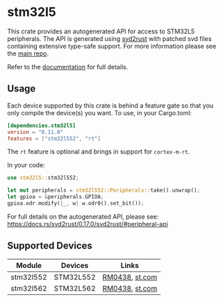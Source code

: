 # stm32l5
This crate provides an autogenerated API for access to STM32L5 peripherals.
The API is generated using [svd2rust] with patched svd files containing
extensive type-safe support. For more information please see the [main repo].

Refer to the [documentation] for full details.

[svd2rust]: https://github.com/japaric/svd2rust
[main repo]: https://github.com/stm32-rs/stm32-rs
[documentation]: https://docs.rs/stm32l5/latest/stm32l5/

## Usage
Each device supported by this crate is behind a feature gate so that you only
compile the device(s) you want. To use, in your Cargo.toml:

```toml
[dependencies.stm32l5]
version = "0.11.0"
features = ["stm32l552", "rt"]
```

The `rt` feature is optional and brings in support for `cortex-m-rt`.

In your code:

```rust
use stm32l5::stm32l552;

let mut peripherals = stm32l552::Peripherals::take().unwrap();
let gpioa = &peripherals.GPIOA;
gpioa.odr.modify(|_, w| w.odr0().set_bit());
```

For full details on the autogenerated API, please see:
https://docs.rs/svd2rust/0.17.0/svd2rust/#peripheral-api

## Supported Devices

| Module | Devices | Links |
|:------:|:-------:|:-----:|
| stm32l552 | STM32L552 | [RM0438](https://www.st.com/resource/en/reference_manual/dm00346336.pdf), [st.com](https://www.st.com/content/st_com/en/products/microcontrollers/stm32-32-bit-arm-cortex-mcus/stm32-ultra-low-power-mcus/stm32l5-series/stm32l5x2.html) |
| stm32l562 | STM32L562 | [RM0438](https://www.st.com/resource/en/reference_manual/dm00346336.pdf), [st.com](https://www.st.com/content/st_com/en/products/microcontrollers/stm32-32-bit-arm-cortex-mcus/stm32-ultra-low-power-mcus/stm32l5-series/stm32l5x2.html) |
